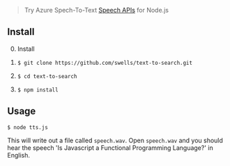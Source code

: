 > Try Azure Spech-To-Text [Speech APIs](https://gallery.azureml.net/MachineLearningAPI/89d229231a72471ebf7280fb5bd3e18c) for Node.js

## Install

0. Install 
1. `$ git clone https://github.com/swells/text-to-search.git`

2. `$ cd text-to-search`

3. `$ npm install`

## Usage

```
$ node tts.js
```

This will write out a file called `speech.wav`. Open `speech.wav` and you should
hear the speech 'Is Javascript a Functional Programming Language?' in English.
